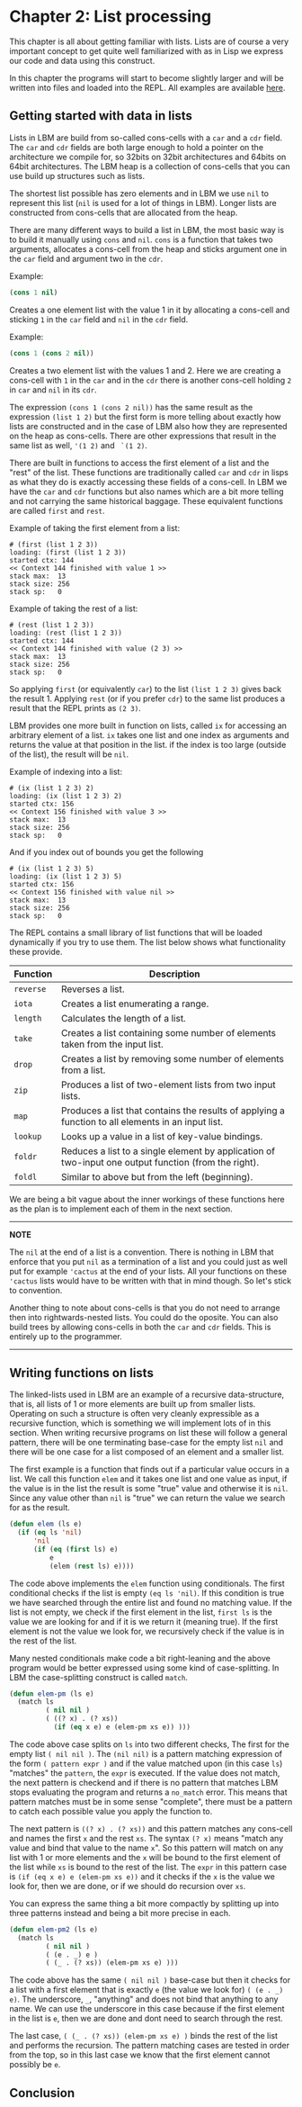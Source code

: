 
# Chapter 2: List processing

This chapter is all about getting familiar with lists. Lists are
of course a very important concept to get quite well familiarized with
as in Lisp we express our code and data using this construct.

In this chapter the programs will start to become slightly larger and
will be written into files and loaded into the REPL. All examples are
available [here](./ch2_examples).


## Getting started with data in lists

Lists in LBM are build from so-called cons-cells with a `car` and a `cdr`
field. The `car` and `cdr` fields are both large enough to hold a pointer
on the architecture we compile for, so 32bits on 32bit architectures and
64bits on 64bit architectures. The LBM heap is a collection of cons-cells
that you can use build up structures such as lists.

The shortest list possible has zero elements and in LBM we use `nil` to
represent this list (`nil` is used for a lot of things in LBM). Longer
lists are constructed from cons-cells that are allocated from the heap.

There are many different ways to build a list in LBM, the most basic way
is to build it manually using `cons` and `nil`. `cons` is a function
that takes two arguments, allocates a cons-cell from the heap and sticks
argument one in the `car` field and argument two in the `cdr`.

Example:
```lisp
(cons 1 nil)
```
Creates a one element list with the value 1 in it by allocating a cons-cell
and sticking `1` in the `car` field and `nil` in the `cdr` field.

Example:
```lisp
(cons 1 (cons 2 nil))
```
Creates a two element list with the values 1 and 2. Here we are creating a
cons-cell with `1` in the `car` and in the `cdr` there is another cons-cell
holding `2` in `car` and `nil` in its `cdr`.

The expression `(cons 1 (cons 2 nil))` has the same result as the
expression `(list 1 2)` but the first form is more telling about exactly how
lists are constructed and in the case of LBM also how they are represented
on the heap as cons-cells. There are other expressions that result
in the same list as well, `'(1 2)` and `` `(1 2)``.

There are built in functions to access the first element of a list
and the "rest" of the list. These functions are traditionally called
`car` and `cdr` in lisps as what they do is exactly accessing these fields
of a cons-cell. In LBM we have the `car` and `cdr` functions but also
names which are a bit more telling and not carrying the same historical baggage.
These equivalent functions are called `first` and `rest`.

Example of taking the first element from a list:
```
# (first (list 1 2 3))
loading: (first (list 1 2 3))
started ctx: 144
<< Context 144 finished with value 1 >>
stack max:  13
stack size: 256
stack sp:   0
```

Example of taking the rest of a list:
```
# (rest (list 1 2 3))
loading: (rest (list 1 2 3))
started ctx: 144
<< Context 144 finished with value (2 3) >>
stack max:  13
stack size: 256
stack sp:   0
```

So applying `first` (or equivalently `car`) to the list `(list 1 2 3)` gives
back the result 1. Applying `rest` (or if you prefer `cdr`) to the same list
produces a result that the REPL prints as `(2 3)`.

LBM provides one more built in function on lists, called `ix` for accessing
an arbitrary element of a list. `ix` takes one list and one index as arguments
and returns the value at that position in the list. if the index is too large
(outside of the list), the result will be `nil`.

Example of indexing into a list:
```
# (ix (list 1 2 3) 2)
loading: (ix (list 1 2 3) 2)
started ctx: 156
<< Context 156 finished with value 3 >>
stack max:  13
stack size: 256
stack sp:   0
```

And if you index out of bounds you get the following
```
# (ix (list 1 2 3) 5)
loading: (ix (list 1 2 3) 5)
started ctx: 156
<< Context 156 finished with value nil >>
stack max:  13
stack size: 256
stack sp:   0
```

The REPL contains a small library of list functions that will be loaded
dynamically if you try to use them. The list below shows what functionality
these provide.

| Function   | Description                         |
| ---        | ---                                 |
| `reverse`  | Reverses a list.                    |
| `iota`     | Creates a list enumerating a range. |
| `length`   | Calculates the length of a list.    |
| `take`     | Creates a list containing some number of elements taken from the input list. |
| `drop`     | Creates a list by removing some number of elements from a list. |
| `zip`      | Produces a list of two-element lists from two input lists. |
| `map`      | Produces a list that contains the results of applying a function to all elements in an input list. |
| `lookup`   | Looks up a value in a list of key-value bindings. |
| `foldr`    | Reduces a list to a single element by application of two-input one output function (from the right). |
| `foldl`    | Similar to above but from the left (beginning). |

We are being a bit vague about the inner workings of these functions here
as the plan is to implement each of them in the next section.

---
**NOTE** 

The `nil` at the end of a list is a convention. There is nothing 
in LBM that enforce that you put `nil` as a termination of a list 
and you could just as well put for example `'cactus` at the end of 
your lists. All your functions on these `'cactus` lists would have to 
be written with that in mind though. So let's stick to convention. 

Another thing to note about cons-cells is that you do not need 
to arrange then into rightwards-nested lists. You could do the oposite. 
You can also build trees by allowing cons-cells in both the `car` and 
`cdr` fields. This is entirely up to the programmer. 

---

## Writing functions on lists

The linked-lists used in LBM are an example of a recursive data-structure, 
that is, all lists of 1 or more elements are built up from smaller lists. 
Operating on such a structure is often very cleanly expressible as a 
recursive function, which is something we will implement lots of in 
this section. When writing recursive programs on list these will follow 
a general pattern, there will be one terminating base-case for the empty list `nil`
and there will be one case for a list composed of an element and a smaller 
list.

The first example is a function that finds out if a particular value 
occurs in a list. We call this function `elem` and it takes one list 
and one value as input, if the value is in the list the result is some "true"
value and otherwise it is `nil`. Since any value other than `nil` is "true" 
we can return the value we search for as the result. 

```lisp
(defun elem (ls e)
  (if (eq ls 'nil)
      'nil
      (if (eq (first ls) e)
          e
          (elem (rest ls) e))))
``` 
The code above implements the `elem` function using conditionals. 
The first conditional checks if the list is empty `(eq ls 'nil)`. If 
this condition is true we have searched through the entire list and found 
no matching value. If the list is not empty, we check if the first element
in the list, `first ls` is the value we are looking for and if it is 
we return it (meaning true). If the first element is not the value we look 
for, we recursively check if the value is in the rest of the list. 

Many nested conditionals make code a bit right-leaning and the above 
program would be better expressed using some kind of case-splitting. 
In LBM the case-splitting construct is called `match`. 

```lisp
(defun elem-pm (ls e)
  (match ls
         ( nil nil )
         ( ((? x) . (? xs))
           (if (eq x e) e (elem-pm xs e)) )))
```

The code above case splits on `ls` into two different checks, 
The first for the empty list `( nil nil )`. The `(nil nil)` 
is a pattern matching expression of the form `( pattern expr )` 
and if the value matched upon (in this case `ls`) "matches" the `pattern`,
the `expr` is executed. If the value does not match, the next pattern is checkend 
and if there is no pattern that matches LBM stops evaluating the program and 
returns a `no_match` error. This means that pattern matches must be 
in some sense "complete", there must be a pattern to catch each possible
value you apply the function to. 

The next pattern is `((? x) . (? xs))` and this pattern matches 
any cons-cell and names the first `x` and the rest `xs`. The syntax `(? x)`
means "match any value and bind that value to the name `x`". So this pattern 
will match on any list with 1 or more elements and the `x` will be bound to the 
first element of the list while `xs` is bound to the rest of the list.
The `expr` in this pattern case is `(if (eq x e) e (elem-pm xs e))`
and it checks if the `x` is the value we look for, then we are done, or 
if we should do recursion over `xs`. 

You can express the same thing a bit more compactly by splitting up 
into three patterns instead and being a bit more precise in each. 

```lisp
(defun elem-pm2 (ls e)
  (match ls
         ( nil nil )
         ( (e . _) e )
         ( (_ . (? xs)) (elem-pm xs e) )))
```
The code above has the same `( nil nil )` base-case but then it 
checks for a list with a first element that is exactly `e` (the value we look for) 
`( (e . _) e)`. The underscore, `_`, "anything" and does not bind that anything to 
any name. We can use the underscore in this case because if the first element in the 
list is `e`, then we are done and dont need to search through the rest. 

The last case, `( (_ . (? xs)) (elem-pm xs e) )` binds the rest of the
list and performs the recursion. The pattern matching cases are tested 
in order from the top, so in this last case we know that the first element
cannot possibly be `e`.



## Conclusion
